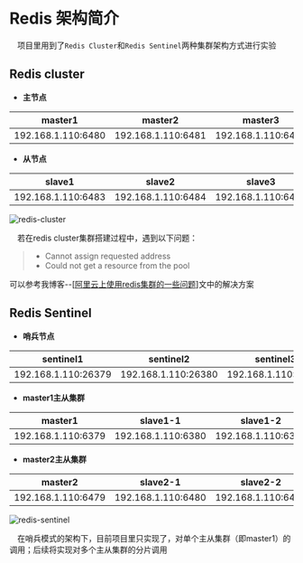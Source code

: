 # Redis 架构简介

&ensp;&ensp;项目里用到了`Redis Cluster`和`Redis Sentinel`两种集群架构方式进行实验

## Redis cluster

- **主节点**

master1 | master2 | master3 
---|--- |---
192.168.1.110:6480 | 192.168.1.110:6481 | 192.168.1.110:6482 

- **从节点**

slave1| slave2 | slave3
---|--- |---
192.168.1.110:6483 | 192.168.1.110:6484 | 192.168.1.110:6485

![redis-cluster](https://github.com/Focusss/redis-client-demo/blob/master/images/redis-cluster.png)  

&ensp;&ensp;若在redis cluster集群搭建过程中，遇到以下问题：
> -  Cannot assign requested address
> -  Could not get a resource from the pool  

可以参考我博客--[[阿里云上使用redis集群的一些问题](https://focusss.github.io/2018/08/30/阿里云上使用redis集群的一些问题)]文中的解决方案
## Redis Sentinel
- **哨兵节点**

sentinel1 | sentinel2 | sentinel3 
---|--- |---
192.168.1.110:26379  | 192.168.1.110:26380 | 192.168.1.110:26381

- **master1主从集群**

master1 | slave1-1 | slave1-2
---|--- |---
192.168.1.110:6379  | 192.168.1.110:6380 | 192.168.1.110:6381 

- **master2主从集群**

master2 | slave2-1 | slave2-2
---|--- |---
 192.168.1.110:6479 | 192.168.1.110:6480 | 192.168.1.110:6481 


![redis-sentinel](https://github.com/Focusss/redis-client-demo/blob/master/images/redis-sentinel.png)


&ensp;&ensp;在哨兵模式的架构下，目前项目里只实现了，对单个主从集群（即master1）的调用；后续将实现对多个主从集群的分片调用  
